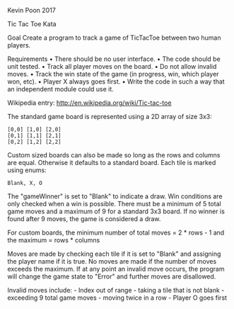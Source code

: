 Kevin Poon
2017

Tic Tac Toe Kata

Goal
Create a program to track a game of TicTacToe between two human players.

Requirements
•	There should be no user interface.
•   The code should be unit tested.
•   Track all player moves on the board.
•   Do not allow invalid moves.
•   Track the win state of the game (in progress, win, which player won, etc).
•   Player X always goes first.
•   Write the code in such a way that an independent module could use it.
            
Wikipedia entry: http://en.wikipedia.org/wiki/Tic-tac-toe

The standard game board is represented using a 2D array of size 3x3:

	[0,0] [1,0] [2,0]
	[0,1] [1,1] [2,1]
	[0,2] [1,2] [2,2]

Custom sized boards can also be made so long as the rows and columns
are equal. Otherwise it defaults to a standard board. 
Each tile is marked using enums:

	Blank, X, O

The "gameWinner" is set to "Blank" to indicate a draw. Win conditions are only
checked when a win is possible. There must be a minimum of 5 total game moves
and a maximum of 9 for a standard 3x3 board. If no winner is found after 9 moves,
the game is considered a draw.

For custom boards, the minimum number of total moves = 2 * rows - 1
and the maximum = rows * columns

Moves are made by checking each tile if it is set to "Blank" and assigning the player 
name if it is true. No moves are made if the number of moves exceeds the maximum.
If at any point an invalid move occurs, the program will change the game state to
"Error" and further moves are disallowed. 

Invalid moves include:
	- Index out of range
	- taking a tile that is not blank
	- exceeding 9 total game moves
	- moving twice in a row
	- Player O goes first
